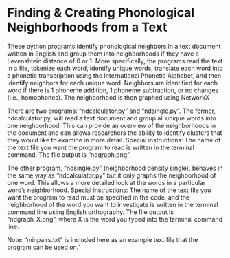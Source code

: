 # Finding & Creating Phonological Neighborhoods from a Text

These python programs identify phonological neighbors in a text document written in English and group them into neighborhoods if they have a Levenshtein distance of 0 or 1. More specifically, the programs read the text in a file, tokenize each word, identify unique words, translate each word into a phonetic transcription using the International Phonetic Alphabet, and then identify neighbors for each unique word. Neighbors are identified for each word if there is 1 phoneme addition, 1 phoneme subtraction, or no changes (i.e., homophones). The neighborhood is then graphed using NetworkX

There are two programs: “ndcalculator.py” and “ndsingle.py”. The former, ndcalculator.py, will read a text document and group all unique words into one neighborhood. This can provide an overview of the neighborhoods in the document and can allows researchers the ability to identify clusters that they would like to examine in more detail. Special instructions: The name of the text file you want the program to read is written in the terminal command. The file output is “ndgraph.png”.

The other program, “ndsingle.py” (neighborhood density single), behaves in the same way as “ndcalculator.py” but it only graphs the neighborhood of one word. This allows a more detailed look at the words in a particular word’s neighborhood. Special instructions: The name of the text file you want the program to read must be specified in the code, and the neighborhood of the word you want to investigate is written in the terminal command line using English orthography. The file output is “ndgraph_X.png”, where X is the word you typed into the terminal command line. 

Note: “minpairs.txt” is included here as an example text file that the program can be used on.`
